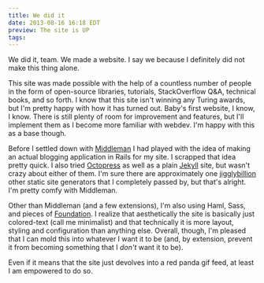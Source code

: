 ```yaml
---
title: We did it
date: 2013-08-16 16:18 EDT
preview: The site is UP
tags:
---
```

We did it, team. We made a website. I say we because I definitely did not
make this thing alone.

This site was made possible with the help of a countless number of people in the
form of open-source libraries, tutorials, StackOverflow Q&A, technical books,
and so forth. I know that this site isn't winning any Turing awards, but I'm
pretty happy with how it has turned out. Baby's first website, I know, I know.
There is still plenty of room for improvement and features, but I'll implement
them as I become more familiar with webdev. I'm happy with this as a base though.

Before I settled down with [Middleman][middleman] I had played with the idea of
making an actual blogging application in Rails for my site. I scrapped that idea
pretty quick. I also tried [Octopress][octopress] as well as a plain
[Jekyll][jekyll] site, but wasn't crazy about either of them. I'm sure there
are approximately one [jigglybillion][generators] other static site generators that
I completely passed by, but that's alright. I'm pretty comfy with Middleman.

Other than Middleman (and a few extensions), I'm also using Haml, Sass,
and pieces of [Foundation][foundation]. I realize that aesthetically the site is
basically just colored-text (call me minimalist) and that technically
it is more layout, styling and configuration than anything else. Overall,
though, I'm pleased that I can mold this into whatever I want it to be (and,
by extension, prevent it from becoming something that I *don't* want it to be).

Even if it means that the site just devolves into a red panda gif feed, at least
I am empowered to do so.

[middleman]: http://middlemanapp.com/
[octopress]: http://octopress.org/
[jekyll]: http://jekyllrb.com/
[generators]: https://www.ruby-toolbox.com/categories/static_website_generation\
[foundation]: http://foundation.zurb.com/